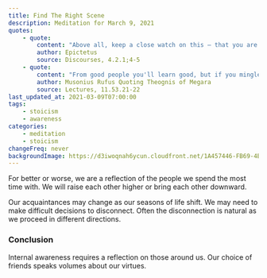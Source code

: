 ```yaml
---
title: Find The Right Scene
description: Meditation for March 9, 2021
quotes:
    - quote:
        content: "Above all, keep a close watch on this — that you are never so tied to your former acquaintances and friends that you are pulled down to their level. If you don't, you'll be ruined&hellip; You must choose whether to be loved by these friends and remain the same person, or to become a better person at the cost of those friends&hellip; if you try to have it both ways you will neither make progress nor keep what you once had."
        author: Epictetus
        source: Discourses, 4.2.1;4-5
    - quote:
        content: "From good people you'll learn good, but if you mingle with the bad you'll destroy such soul as you had."
        author: Musonius Rufus Quoting Theognis of Megara
        source: Lectures, 11.53.21-22
last_updated_at: 2021-03-09T07:00:00
tags:
    - stoicism
    - awareness
categories:
    - meditation
    - stoicism
changeFreq: never
backgroundImage: https://d3iwoqnah6ycun.cloudfront.net/1A457446-FB69-4B51-82CD-224B6C16157D.jpg
---
```


For better or worse, we are a reflection of the people we spend the most time with. We will raise each other higher or 
bring each other downward.

Our acquaintances may change as our seasons of life shift. We may need to make difficult decisions to disconnect. Often 
the disconnection is natural as we proceed in different directions.

### Conclusion

Internal awareness requires a reflection on those around us. Our choice of friends speaks volumes about our virtues.
